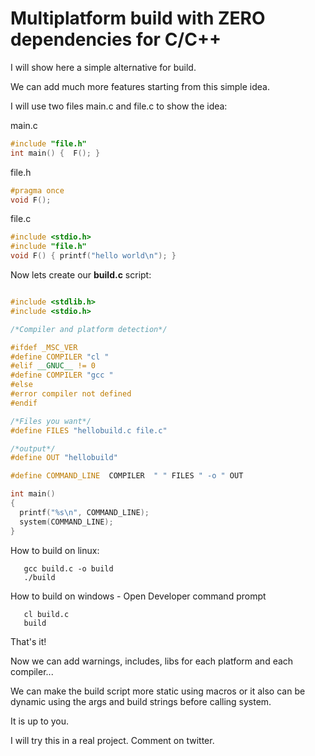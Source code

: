 # Multiplatform build with ZERO dependencies for C/C++


I will show here a simple alternative for build. 

We can add much more features starting from this simple idea.

I will use two files main.c and file.c to show the idea:


main.c

```cpp
#include "file.h"
int main() {  F(); }
```
file.h
```cpp
#pragma once
void F();
```
file.c
```cpp
#include <stdio.h>
#include "file.h"
void F() { printf("hello world\n"); }
```

Now lets create our **build.c** script:

```cpp

#include <stdlib.h>
#include <stdio.h>

/*Compiler and platform detection*/

#ifdef _MSC_VER
#define COMPILER "cl "
#elif __GNUC__ != 0
#define COMPILER "gcc "
#else
#error compiler not defined
#endif

/*Files you want*/
#define FILES "hellobuild.c file.c"

/*output*/
#define OUT "hellobuild"

#define COMMAND_LINE  COMPILER  " " FILES " -o " OUT

int main()
{
  printf("%s\n", COMMAND_LINE);
  system(COMMAND_LINE); 
}

```

How to build on linux:
```
   gcc build.c -o build
   ./build
```

How to build on windows -  Open Developer command prompt

```
   cl build.c
   build
```

That's it!

Now we can add warnings, includes, libs for each platform and each compiler...

We can make the build script more static using macros or it also can be dynamic using the args and build strings before calling 
system. 

It is up to you. 


I will try this in a real project. Comment on twitter.


